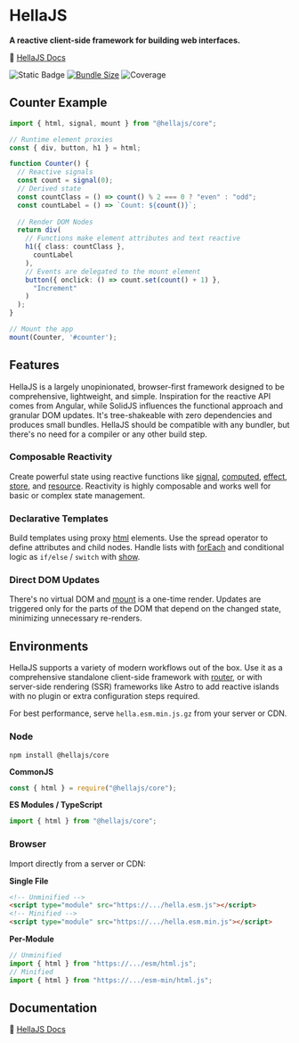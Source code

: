 # HellaJS

**A reactive client-side framework for building web interfaces.**

📖 [HellaJS Docs](https://hellajs.com)

![Static Badge](https://img.shields.io/badge/status-experimental-orange.svg)
[![Bundle Size](https://img.shields.io/bundlephobia/minzip/@hellajs/core)](https://bundlephobia.com/package/@hellajs/core)
![Coverage](https://img.shields.io/endpoint?url=https://gist.githubusercontent.com/omilli/6df7884e21572b4910c2f21edb658e56/raw/hellajs-coverage.json)

## Counter Example

```typescript
import { html, signal, mount } from "@hellajs/core";

// Runtime element proxies
const { div, button, h1 } = html;

function Counter() {
  // Reactive signals
  const count = signal(0);
  // Derived state
  const countClass = () => count() % 2 === 0 ? "even" : "odd";
  const countLabel = () => `Count: ${count()}`;
  
  // Render DOM Nodes
  return div(
    // Functions make element attributes and text reactive
    h1({ class: countClass },
      countLabel
    ),
    // Events are delegated to the mount element
    button({ onclick: () => count.set(count() + 1) },
      "Increment"
    )
  );
}

// Mount the app
mount(Counter, '#counter');
```

## Features

HellaJS is a largely unopinionated, browser-first framework designed to be comprehensive, lightweight, and simple. Inspiration for the reactive API comes from Angular, while SolidJS influences the functional approach and granular DOM updates. It's tree-shakeable with zero dependencies and produces small bundles. HellaJS should be compatible with any bundler, but there's no need for a compiler or any other build step.

### Composable Reactivity
Create powerful state using reactive functions like [signal](https://www.hellajs.com/api/reactive/signal/), [computed](https://www.hellajs.com/api/reactive/computed/), [effect](https://www.hellajs.com/api/reactive/effect/), [store](https://www.hellajs.com/api/reactive/store/), and [resource](https://www.hellajs.com/api/reactive/resource/). Reactivity is highly composable and works well for basic or complex state management.

### Declarative Templates
Build templates using proxy [html](https://www.hellajs.com/api/dom/html/) elements. Use the spread operator to define attributes and child nodes. Handle lists with [forEach](https://www.hellajs.com/api/dom/foreach/) and conditional logic as `if/else` / `switch` with [show](https://www.hellajs.com/api/dom/show/).

### Direct DOM Updates
There's no virtual DOM and [mount](https://www.hellajs.com/api/dom/mount/) is a one-time render. Updates are triggered only for the parts of the DOM that depend on the changed state, minimizing unnecessary re-renders.

## Environments

HellaJS supports a variety of modern workflows out of the box. Use it as a comprehensive standalone client-side framework with [router](https://www.hellajs.com/api/router/router/), or with server-side rendering (SSR) frameworks like Astro to add reactive islands with no plugin or extra configuration steps required.

For best performance, serve `hella.esm.min.js.gz` from your server or CDN.

### Node

```
npm install @hellajs/core
```

**CommonJS**
```js
const { html } = require("@hellajs/core");
```

**ES Modules / TypeScript**
```js
import { html } from "@hellajs/core";
```

### Browser

Import directly from a server or CDN:


**Single File**
```html
<!-- Unminified -->
<script type="module" src="https://.../hella.esm.js"></script>
<!-- Minified -->
<script type="module" src="https://.../hella.esm.min.js"></script>
```

**Per-Module**  
```js
// Unminified
import { html } from "https://.../esm/html.js";
// Minified
import { html } from "https://.../esm-min/html.js";
```
## Documentation

📖 [HellaJS Docs](https://hellajs.com)
